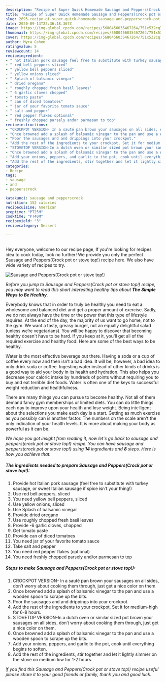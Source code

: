 ```yaml
---
description: "Recipe of Super Quick Homemade Sausage and Peppers(Crock pot or stove top!)"
title: "Recipe of Super Quick Homemade Sausage and Peppers(Crock pot or stove top!)"
slug: 2695-recipe-of-super-quick-homemade-sausage-and-pepperscrock-pot-or-stove-top
date: 2020-09-13T22:36:18.367Z
image: https://img-global.cpcdn.com/recipes/5680456035467264/751x532cq70/sausage-and-pepperscrock-pot-or-stove-top-recipe-main-photo.jpg
thumbnail: https://img-global.cpcdn.com/recipes/5680456035467264/751x532cq70/sausage-and-pepperscrock-pot-or-stove-top-recipe-main-photo.jpg
cover: https://img-global.cpcdn.com/recipes/5680456035467264/751x532cq70/sausage-and-pepperscrock-pot-or-stove-top-recipe-main-photo.jpg
author: Myra Cohen
ratingvalue: 5
reviewcount: 14
recipeingredient:
- " hot Italian pork sausage feel free to substitute with turkey sausage or sweet Italian sausage if spice isnt your thing"
- " red bell peppers sliced"
- " yellow bell peppers sliced"
- " yellow onions sliced"
- " Splash of balsamic vinegar"
- " dried oregano"
- " roughly chopped fresh basil leaves"
- " 6 garlic cloves chopped"
- " tomato paste"
- " can of diced tomatoes"
- " jar of your favorite tomato sauce"
- " salt and pepper"
- " red pepper flakes optional"
- " freshly chopped parsely andor parmesan to top"
recipeinstructions:
- "CROCKPOT VERSION- In a sauté pan brown your sausages on all sides, don’t worry about cooking them through, just get a nice color on them."
- "Once browned add a splash of balsamic vinegar to the pan and use a wooden spoon to scrape up the bits."
- "Poor the sausages and and drippings into your crockpot."
- "Add the rest of the ingredients to your crockpot, Set it for medium-high for 6-8 hours."
- "STOVETOP VERSION-In a dutch oven or similar sized pot brown your sausages on all sides, don’t worry about cooking them through, just get a nice color on them."
- "Once browned add a splash of balsamic vinegar to the pan and use a wooden spoon to scrape up the bits."
- "Add your onions, peppers, and garlic to the pot, cook until everything begins to soften."
- "Add the rest of the ingredients, stir together and let it lightly simmer on the stove on medium low for 1-2 hours."
categories:
- Recipe
tags:
- sausage
- and
- pepperscrock

katakunci: sausage and pepperscrock 
nutrition: 152 calories
recipecuisine: American
preptime: "PT25M"
cooktime: "PT40M"
recipeyield: "3"
recipecategory: Dessert

---
```

<br>
Hey everyone, welcome to our recipe page, If you're looking for recipes idea to cook today, look no further! We provide you only the perfect Sausage and Peppers(Crock pot or stove top!) recipe here. We also have wide variety of recipes to try.
<br>


![Sausage and Peppers(Crock pot or stove top!)](https://img-global.cpcdn.com/recipes/5680456035467264/751x532cq70/sausage-and-pepperscrock-pot-or-stove-top-recipe-main-photo.jpg)

<i>Before you jump to Sausage and Peppers(Crock pot or stove top!) recipe, you may want to read this short interesting healthy tips about <strong>The Simple Ways to Be Healthy</strong>.</i>

Everybody knows that in order to truly be healthy you need to eat a wholesome and balanced diet and get a proper amount of exercise. Sadly, we do not always have the time or the power that this type of lifestyle requires. At the end of the day, the majority of us want to go home, not to the gym. We want a tasty, greasy burger, not an equally delightful salad (unless we’re vegetarians). You will be happy to discover that becoming healthy doesn't have to be hard. If you keep at it, you'll get all of the required exercise and healthy food. Here are some of the best ways to be healthy.

Water is the most effective beverage out there. Having a soda or a cup of coffee every now and then isn’t a bad idea. It will be, however, a bad idea to only drink soda or coffee. Ingesting water instead of other kinds of drinks is a good way to aid your body in its health and hydration. This also helps you decrease your caloric intake by hundreds of points without requiring you to buy and eat terrible diet foods. Water is often one of the keys to successful weight reduction and healthfulness.

There are many things you can pursue to become healthy. Not all of them demand fancy gym memberships or limited diets. You can do little things each day to improve upon your health and lose weight. Being intelligent about the selections you make each day is a start. Getting as much exercise as you possibly can is another factor. The numbers on the scale aren't the only indication of your health levels. It is more about making your body as powerful as it can be. 


<i>We hope you got insight from reading it, now let's go back to sausage and peppers(crock pot or stove top!) recipe. You can have sausage and peppers(crock pot or stove top!) using <strong>14</strong> ingredients and <strong>8</strong> steps. Here is how you achieve that.
</i>

##### The ingredients needed to prepare Sausage and Peppers(Crock pot or stove top!):

1. Provide  hot Italian pork sausage (feel free to substitute with turkey sausage, or sweet Italian sausage if spice isn’t your thing!)
1. Use  red bell peppers, sliced
1. You need  yellow bell peppers, sliced
1. Use  yellow onions, sliced
1. Use  Splash of balsamic vinegar
1. Provide  dried oregano
1. Use  roughly chopped fresh basil leaves
1. Provide  -6 garlic cloves, chopped
1. Get  tomato paste
1. Provide  can of diced tomatoes
1. You need  jar of your favorite tomato sauce
1. Take  salt and pepper
1. You need  red pepper flakes (optional)
1. You need  freshly chopped parsely and/or parmesan to top


##### Steps to make Sausage and Peppers(Crock pot or stove top!):

1. CROCKPOT VERSION- In a sauté pan brown your sausages on all sides, don’t worry about cooking them through, just get a nice color on them.
1. Once browned add a splash of balsamic vinegar to the pan and use a wooden spoon to scrape up the bits.
1. Poor the sausages and and drippings into your crockpot.
1. Add the rest of the ingredients to your crockpot, Set it for medium-high for 6-8 hours.
1. STOVETOP VERSION-In a dutch oven or similar sized pot brown your sausages on all sides, don’t worry about cooking them through, just get a nice color on them.
1. Once browned add a splash of balsamic vinegar to the pan and use a wooden spoon to scrape up the bits.
1. Add your onions, peppers, and garlic to the pot, cook until everything begins to soften.
1. Add the rest of the ingredients, stir together and let it lightly simmer on the stove on medium low for 1-2 hours.


<i>If you find this Sausage and Peppers(Crock pot or stove top!) recipe useful please share it to your good friends or family, thank you and good luck.</i>
